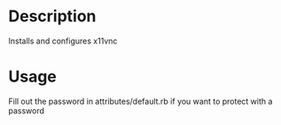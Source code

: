 Description
===========

Installs and configures x11vnc

Usage
=====

Fill out the password in attributes/default.rb if you want to protect with a password
